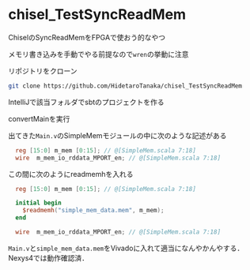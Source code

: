 # chisel_TestSyncReadMem

ChiselのSyncReadMemをFPGAで使おう的なやつ

メモリ書き込みを手動でやる前提なので`wren`の挙動に注意

リポジトリをクローン
```sh
git clone https://github.com/HidetaroTanaka/chisel_TestSyncReadMem
```

IntelliJで該当フォルダでsbtのプロジェクトを作る

convertMainを実行

出てきた`Main.v`のSimpleMemモジュールの中に次のような記述がある
```verilog
  reg [15:0] m_mem [0:15]; // @[SimpleMem.scala 7:18]
  wire  m_mem_io_rddata_MPORT_en; // @[SimpleMem.scala 7:18]
```

この間に次のようにreadmemhを入れる

```verilog
  reg [15:0] m_mem [0:15]; // @[SimpleMem.scala 7:18]

  initial begin
    $readmemh("simple_mem_data.mem", m_mem);
  end

  wire  m_mem_io_rddata_MPORT_en; // @[SimpleMem.scala 7:18]
```

`Main.v`と`simple_mem_data.mem`をVivadoに入れて適当になんやかんやする．Nexys4では動作確認済．
